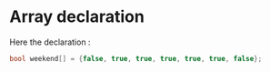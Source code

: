 # Array declaration

Here the declaration :

```C
bool weekend[] = {false, true, true, true, true, true, false};
```